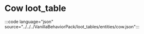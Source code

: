 # Cow loot_table

:::code language="json" source="../../../VanillaBehaviorPack/loot_tables/entities/cow.json":::